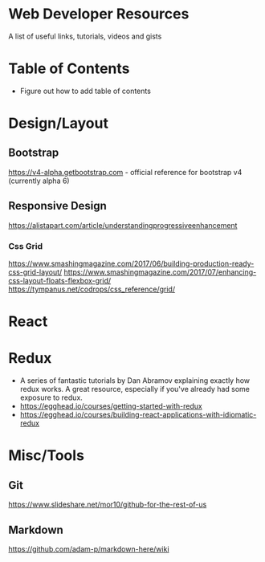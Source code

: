 # Web Developer Resources
A list of useful links, tutorials, videos and gists

# Table of Contents
- Figure out how to add table of contents

# Design/Layout

## Bootstrap
https://v4-alpha.getbootstrap.com - official reference for bootstrap v4 (currently alpha 6)

## Responsive Design
https://alistapart.com/article/understandingprogressiveenhancement

### Css Grid
https://www.smashingmagazine.com/2017/06/building-production-ready-css-grid-layout/ 
https://www.smashingmagazine.com/2017/07/enhancing-css-layout-floats-flexbox-grid/
https://tympanus.net/codrops/css_reference/grid/

# React

# Redux
- A series of fantastic tutorials by Dan Abramov explaining exactly how redux works. A great resource, especially if you've already had some exposure to redux. 
- https://egghead.io/courses/getting-started-with-redux
- https://egghead.io/courses/building-react-applications-with-idiomatic-redux

# Misc/Tools
## Git
https://www.slideshare.net/mor10/github-for-the-rest-of-us
## Markdown
https://github.com/adam-p/markdown-here/wiki
